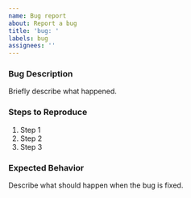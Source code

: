 ```yaml
---
name: Bug report
about: Report a bug
title: 'bug: '
labels: bug
assignees: ''
---
```


### Bug Description

Briefly describe what happened.

### Steps to Reproduce

1. Step 1
2. Step 2
3. Step 3

### Expected Behavior

Describe what should happen when the bug is fixed.
